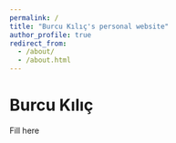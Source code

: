 ```yaml
---
permalink: /
title: "Burcu Kılıç's personal website"
author_profile: true
redirect_from: 
  - /about/
  - /about.html
---
```


Burcu Kılıç
======

Fill here
